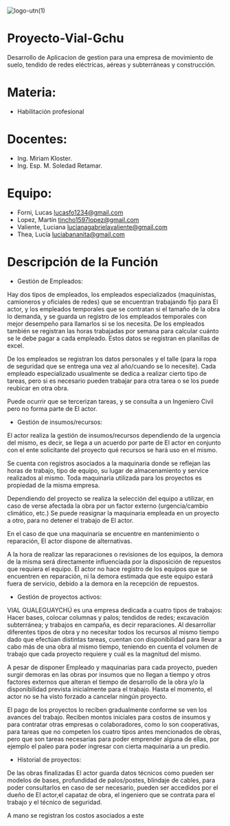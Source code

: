 ![logo-utn(1)](https://user-images.githubusercontent.com/70183535/190873516-80c3ce3f-310f-48bc-9a89-cd00ac7fbd6b.png)
# Proyecto-Vial-Gchu
Desarrollo de Aplicacion de gestion para una empresa de movimiento de suelo,  tendido de redes eléctricas,  aéreas y subterráneas y  construcción.
# Materia:
* Habilitación profesional
# Docentes:
* Ing. Miriam Kloster.
* Ing. Esp. M. Soledad Retamar.
# Equipo:
* Forni, Lucas          lucasfo1234@gmail.com
* Lopez, Martin         tincho1597lopez@gmail.com
* Valiente, Luciana     lucianagabrielavaliente@gmail.com
* Thea, Lucía           luciabananita@gmail.com
# Descripción de la Función
* Gestión de Empleados:

Hay dos tipos de empleados, los empleados especializados (maquinistas, camioneros y oficiales de redes) que se encuentran trabajando fijo para El actor, y los empleados temporales que se contratan si el tamaño de la obra lo demanda, y se guarda un registro de los empleados temporales con mejor desempeño para llamarlos si se los necesita. De los empleados también se registran las horas trabajadas por semana para calcular cuánto se le debe pagar a cada empleado.
Estos datos se registran en planillas de excel.

De los empleados se registran los datos personales y el talle (para la ropa de seguridad que se entrega una vez al año/cuando se lo necesite).
Cada empleado especializado usualmente se dedica a realizar cierto tipo de tareas, pero si es necesario pueden trabajar para otra tarea o se los puede reubicar en otra obra.

Puede ocurrir que se tercerizan tareas, y se consulta a un Ingeniero Civil pero no forma parte de El actor.

* Gestión de insumos/recursos:

El actor realiza la gestión de insumos/recursos dependiendo de la urgencia del mismo, es decir, se llega a un acuerdo por parte de El actor en conjunto con el ente solicitante del proyecto qué recursos se hará uso en el mismo. 

Se cuenta con registros asociados a la maquinaria  donde se reflejan las horas de trabajo, tipo de equipo, su lugar de almacenamiento y service realizados al mismo. 
Toda maquinaria utilizada para los proyectos es propiedad de la misma empresa.  

Dependiendo del proyecto se realiza la selección del equipo a utilizar, en caso de verse afectada la obra por un factor externo (urgencia/cambio climático, etc.) Se puede reasignar la maquinaria empleada en un proyecto a otro, para no detener el trabajo de El actor. 

En el caso de que una maquinaria se encuentre en mantenimiento o reparación, El actor dispone de alternativas. 

A la hora de realizar las reparaciones o revisiones de los equipos, la demora de la misma será directamente influenciada por la disposición de repuestos que requiera el equipo. El actor no hace registro de los equipos que se encuentren en reparación, ni la demora estimada que este equipo estará fuera de servicio, debido a la demora en la recepción de repuestos. 

* Gestión de proyectos activos:

VIAL GUALEGUAYCHÚ es una empresa dedicada a cuatro tipos de trabajos: Hacer bases, colocar columnas y palos; tendidos de redes; excavación subterránea; y trabajos en campaña, es decir reparaciones. Al desarrollar diferentes tipos de obra y no necesitar todos los recursos al mismo tiempo dado que efectúan distintas tareas, cuentan con disponibilidad para llevar a cabo más de una obra al mismo tiempo, teniendo en cuenta el volumen de trabajo que cada proyecto requiere y cuál es la magnitud del mismo.

A pesar de disponer Empleado y maquinarias para cada proyecto, pueden surgir demoras en las obras por insumos que no llegan a tiempo  y otros factores externos que alteran el tiempo de desarrollo de la obra y/o la disponibilidad prevista inicialmente para el trabajo. Hasta el momento, el actor no se ha visto forzado a cancelar ningún proyecto. 

El pago de los proyectos lo reciben gradualmente conforme se ven los avances del trabajo. Reciben montos iniciales para costos de insumos y para contratar otras empresas o colaboradores, como lo son cooperativas, para tareas que no competen los cuatro tipos antes mencionados de obras, pero que son tareas necesarias para poder emprender alguna de ellas, por ejemplo el paleo para poder ingresar con cierta maquinaria a un predio.
* Historial de proyectos:

De las obras finalizadas El actor guarda datos técnicos como pueden ser modelos de bases, profundidad de palos/postes, blindaje de cables, para poder consultarlos en caso de ser necesario, pueden ser accedidos por el dueño de El actor,el capataz de obra, el ingeniero que se contrata para el trabajo y el técnico de seguridad. 

A mano se registran los costos asociados a este
